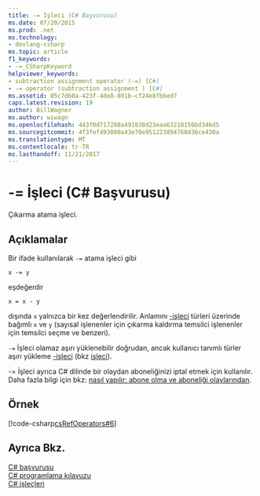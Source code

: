 ```yaml
---
title: -= İşleci (C# Başvurusu)
ms.date: 07/20/2015
ms.prod: .net
ms.technology:
- devlang-csharp
ms.topic: article
f1_keywords:
- -=_CSharpKeyword
helpviewer_keywords:
- subtraction assignment operator (-=) [C#]
- -= operator (subtraction assignment ) [C#]
ms.assetid: 05c7d68a-423f-4de8-891b-cf24e8fb6ed7
caps.latest.revision: 19
author: BillWagner
ms.author: wiwagn
ms.openlocfilehash: 443f0d717288a491838d23eaa63218150bd346d5
ms.sourcegitcommit: 4f3fef493080a43e70e951223894768d36ce430a
ms.translationtype: MT
ms.contentlocale: tr-TR
ms.lasthandoff: 11/21/2017
---
```

# <a name="--operator-c-reference"></a>-= İşleci (C# Başvurusu)
Çıkarma atama işleci.  
  
## <a name="remarks"></a>Açıklamalar  
 Bir ifade kullanılarak `-=` atama işleci gibi  
  
```  
x -= y  
```  
  
 eşdeğerdir  
  
```  
x = x - y  
```  
  
 dışında `x` yalnızca bir kez değerlendirilir. Anlamını [-işleci](../../../csharp/language-reference/operators/subtraction-operator.md) türleri üzerinde bağımlı `x` ve `y` (sayısal işlenenler için çıkarma kaldırma temsilci işlenenler için temsilci seçme ve benzeri).  
  
 `-=` İşleci olamaz aşırı yüklenebilir doğrudan, ancak kullanıcı tanımlı türler aşırı yükleme [-işleci](../../../csharp/language-reference/operators/subtraction-operator.md) (bkz [işleci](../../../csharp/language-reference/keywords/operator.md)).  
  
 -= İşleci ayrıca C# dilinde bir olaydan aboneliğinizi iptal etmek için kullanılır. Daha fazla bilgi için bkz: [nasıl yapılır: abone olma ve aboneliği olaylarından](../../../csharp/programming-guide/events/how-to-subscribe-to-and-unsubscribe-from-events.md).  
  
## <a name="example"></a>Örnek  
 [!code-csharp[csRefOperators#6](codesnippet/CSharp/subtraction-assignment-operator_1.cs)]  
  
## <a name="see-also"></a>Ayrıca Bkz.  
 [C# başvurusu](../../../csharp/language-reference/index.md)  
 [C# programlama kılavuzu](../../../csharp/programming-guide/index.md)  
 [C# işleçleri](../../../csharp/language-reference/operators/index.md)
